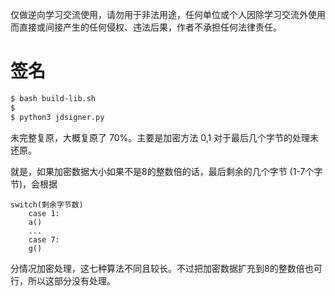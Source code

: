 仅做逆向学习交流使用，请勿用于非法用途，任何单位或个人因除学习交流外使用而直接或间接产生的任何侵权、违法后果，作者不承担任何法律责任。

# 签名

```bash
$ bash build-lib.sh
$
$ python3 jdsigner.py
```

未完整复原，大概复原了 70%。主要是加密方法 0,1 对于最后几个字节的处理未还原。

就是，如果加密数据大小如果不是8的整数倍的话，最后剩余的几个字节 (1-7个字节)，会根据
```
switch(剩余字节数)
    case 1:
    a()
    ...
    case 7:
    g()
```
分情况加密处理，这七种算法不同且较长。不过把加密数据扩充到8的整数倍也可行，所以这部分没有处理。
